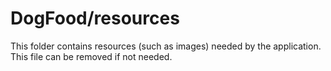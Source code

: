 # DogFood/resources

This folder contains resources (such as images) needed by the application. This file can
be removed if not needed.
